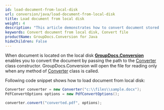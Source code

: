 ```yaml
---
id: load-document-from-local-disk
url: conversion/java/load-document-from-local-disk
title: Load document from local disk
weight: 4
description: "This article demonstrates how to convert document stored at local disk using GroupDocs.Conversion for Java API."
keywords: Convert document from local disk, Convert file
productName: GroupDocs.Conversion for Java
hideChildren: False
---
```

When document is located on the local disk [**GroupDocs.Conversion**](https://products.groupdocs.com/conversion/java) enables you to convert the document by passing the path to the [Converter](https://apireference.groupdocs.com/conversion/java/com.groupdocs.conversion/Converter) class constructor. GroupDocs.Conversion will open the file for reading only when any method of [Converter](https://apireference.groupdocs.com/conversion/java/com.groupdocs.conversion/Converter) class is called.

Following code snippet shows how to load document from local disk:

```java
Converter converter = new Converter("c:\\files\\sample.docx");
PdfConvertOptions options = new PdfConvertOptions();

converter.convert("converted.pdf", options);
```